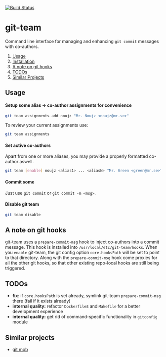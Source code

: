 [![Build Status](https://travis-ci.org/hekmekk/git-team.svg?branch=master)](https://travis-ci.org/hekmekk/git-team)

# git-team

Command line interface for managing and enhancing `git commit` messages with co-authors.

1. [Usage](/README.md#usage)
2. [Installation](/docs/setup.md#installation)
3. [A note on git hooks](/README.md#a-note-on-git-hooks)
4. [TODOs](/README.md#todos)
5. [Similar Projects](/README.md#similar-projects)

## Usage
#### Setup some alias -> co-author assignments for convenience
```bash
git team assignments add noujz "Mr. Noujz <noujz@mr.se>"
```

To review your current assignments use:
```bash
git team assignments
```

#### Set active co-authors
Apart from one or more aliases, you may provide a properly formatted co-author aswell.
```bash
git team [enable] noujz <alias1> ... <aliasN> "Mr. Green <green@mr.se>"
```

#### Commit some
Just use `git commit` or `git commit -m <msg>`.

#### Disable git team
```bash
git team disable
```

## A note on git hooks
git-team uses a `prepare-commit-msg` hook to inject co-authors into a commit message. This hook is installed into `/usr/local/etc/git-team/hooks`. When you `enable` git-team, the git config option `core.hooksPath` will be set to point to that directory. Along with the `prepare-commit-msg` hook come proxies for all the other git hooks, so that other existing repo-local hooks are still being triggered.

## TODOs
- **fix**: if `core.hooksPath` is set already, symlink git-team `prepare-commit-msg` there (fail if it exists already)
- **internal quality:** refactor `Dockerfile`s and `Makefile` for a better development experience
- **internal quality:** get rid of command-specific functionality in `gitconfig` module

## Similar projects
- [git mob](https://www.npmjs.com/package/git-mob)

